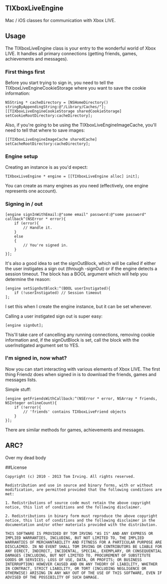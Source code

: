 ## TIXboxLiveEngine

Mac / iOS classes for communication with Xbox LIVE.

## Usage

The TIXboxLiveEngine class is your entry to the wonderful world of Xbox LIVE. It handles all primary connections (getting friends, games, achievements and messages).

### First things first

Before you start trying to sign in, you need to tell the TIXboxLiveEngineCookieStorage where you want to save the cookie information:

    NSString * cacheDirectory = [NSHomeDirectory() stringByAppendingString:@"/Library/Caches/"];
	[[TIXboxLiveEngineCookieStorage sharedCookieStorage] setCookieRootDirectory:cacheDirectory];
	
Also, if you're going to be using the TIXboxLiveEngineImageCache, you'll need to tell that where to save images:

    [[TIXboxLiveEngineImageCache sharedCache] setCacheRootDirectory:cacheDirectory];
    
### Engine setup

Creating an instance is as you'd expect:

    TIXboxLiveEngine * engine = [[TIXboxLiveEngine alloc] init];
    
You can create as many engines as you need (effectively, one engine represents one account).
    
### Signing in / out

    [engine signInWithEmail:@"some email" password:@"some password" callback^(NSError * error){
        if (error){
            // Handle it.
        }
        else
        {
            // You're signed in.
        }
    }];
    
It's also a good idea to set the signOutBlock, which will be called if either the user instigates a sign out (through -signOut) or if the engine detects a session timeout. The block has a BOOL argument which will help you determine the reason:

    [engine setSignOutBlock:^(BOOL userInstigated){
        if (!userInstigated) // Session timeout
    ];
    
I set this when I create the engine instance, but it can be set whenever.

Calling a user instigated sign out is super easy:

    [engine signOut];
    
This'll take care of cancelling any running connections, removing cookie information and, if the signOutBlock is set, call the block with the userInstigated argument set to YES.

### I'm signed in, now what?

Now you can start interacting with various elements of Xbox LIVE. The first thing Friendz does when signed in is to download the friends, games and messages lists.

Simple stuff:

    [engine getFriendsWithCallback:^(NSError * error, NSArray * friends, NSInteger onlineCount){
        if (!error){
            // 'friends' contains TIXboxLiveFriend objects
        }
    }];
    
There are similar methods for games, achievements and messages.

## ARC?

Over my dead body

##License

	Copyright (c) 2010 - 2013 Tom Irving. All rights reserved.

	Redistribution and use in source and binary forms, with or without modification, are permitted provided that the following conditions are met:

	1. Redistributions of source code must retain the above copyright notice, this list of conditions and the following disclaimer.

	2. Redistributions in binary form must reproduce the above copyright notice, this list of conditions and the following disclaimer in the documentation and/or other materials provided with the distribution.

	THIS SOFTWARE IS PROVIDED BY TOM IRVING "AS IS" AND ANY EXPRESS OR IMPLIED WARRANTIES, INCLUDING, BUT NOT LIMITED TO, THE IMPLIED WARRANTIES OF MERCHANTABILITY AND FITNESS FOR A PARTICULAR PURPOSE ARE DISCLAIMED. IN NO EVENT SHALL TOM IRVING OR CONTRIBUTORS BE LIABLE FOR ANY DIRECT, INDIRECT, INCIDENTAL, SPECIAL, EXEMPLARY, OR CONSEQUENTIAL DAMAGES (INCLUDING, BUT NOT LIMITED TO, PROCUREMENT OF SUBSTITUTE GOODS OR SERVICES; LOSS OF USE, DATA, OR PROFITS; OR BUSINESS INTERRUPTION) HOWEVER CAUSED AND ON ANY THEORY OF LIABILITY, WHETHER IN CONTRACT, STRICT LIABILITY, OR TORT (INCLUDING NEGLIGENCE OR OTHERWISE) ARISING IN ANY WAY OUT OF THE USE OF THIS SOFTWARE, EVEN IF ADVISED OF THE POSSIBILITY OF SUCH DAMAGE.